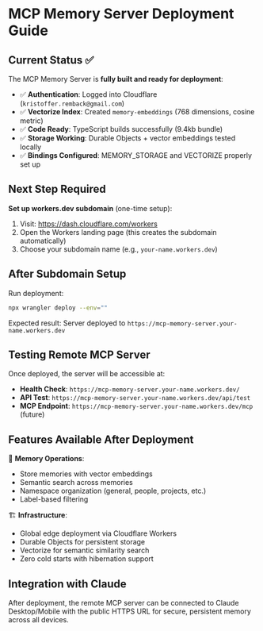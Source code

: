 # MCP Memory Server Deployment Guide

## Current Status ✅

The MCP Memory Server is **fully built and ready for deployment**:

- ✅ **Authentication**: Logged into Cloudflare (`kristoffer.remback@gmail.com`)
- ✅ **Vectorize Index**: Created `memory-embeddings` (768 dimensions, cosine metric)  
- ✅ **Code Ready**: TypeScript builds successfully (9.4kb bundle)
- ✅ **Storage Working**: Durable Objects + vector embeddings tested locally
- ✅ **Bindings Configured**: MEMORY_STORAGE and VECTORIZE properly set up

## Next Step Required

**Set up workers.dev subdomain** (one-time setup):

1. Visit: https://dash.cloudflare.com/workers
2. Open the Workers landing page (this creates the subdomain automatically)
3. Choose your subdomain name (e.g., `your-name.workers.dev`)

## After Subdomain Setup

Run deployment:
```bash
npx wrangler deploy --env=""
```

Expected result: Server deployed to `https://mcp-memory-server.your-name.workers.dev`

## Testing Remote MCP Server

Once deployed, the server will be accessible at:
- **Health Check**: `https://mcp-memory-server.your-name.workers.dev/`
- **API Test**: `https://mcp-memory-server.your-name.workers.dev/api/test`
- **MCP Endpoint**: `https://mcp-memory-server.your-name.workers.dev/mcp` (future)

## Features Available After Deployment

🧠 **Memory Operations**:
- Store memories with vector embeddings
- Semantic search across memories  
- Namespace organization (general, people, projects, etc.)
- Label-based filtering

🏗️ **Infrastructure**:
- Global edge deployment via Cloudflare Workers
- Durable Objects for persistent storage
- Vectorize for semantic similarity search
- Zero cold starts with hibernation support

## Integration with Claude

After deployment, the remote MCP server can be connected to Claude Desktop/Mobile with the public HTTPS URL for secure, persistent memory across all devices.